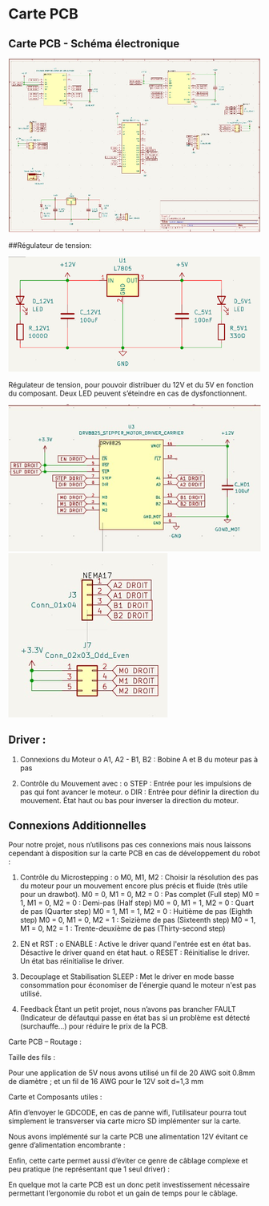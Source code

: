 # Carte PCB

## Carte PCB - Schéma électronique

 
![Schéma électronique](images/SchemaElec.jpg)

 
##Régulateur de tension:

![Régulateur de tension](images/RegTension.png)


Régulateur de tension, pour pouvoir distribuer du 12V et du 5V en fonction du composant. Deux LED peuvent s’éteindre en cas de dysfonctionnent.

 ![Driver](images/Driver.jpg)![Driver](images/ConDriver.jpg) 

## Driver :

1.	Connexions du Moteur
o	A1, A2 - B1, B2 : Bobine A et B du moteur pas à pas

2.	Contrôle du Mouvement avec :
o	STEP : Entrée pour les impulsions de pas qui font avancer le moteur.
o	DIR : Entrée pour définir la direction du mouvement. État haut ou bas pour inverser la direction du moteur.

## Connexions Additionnelles 

Pour notre projet, nous n’utilisons pas ces connexions mais nous laissons cependant à disposition sur la carte PCB en cas de développement du robot :

1.	Contrôle du Microstepping :
o	M0, M1, M2 : Choisir la résolution des pas du moteur pour un mouvement encore plus précis et fluide (très utile pour un drawbot).
M0 = 0, M1 = 0, M2 = 0 : Pas complet (Full step)
M0 = 1, M1 = 0, M2 = 0 : Demi-pas (Half step)
M0 = 0, M1 = 1, M2 = 0 : Quart de pas (Quarter step)
M0 = 1, M1 = 1, M2 = 0 : Huitième de pas (Eighth step)
M0 = 0, M1 = 0, M2 = 1 : Seizième de pas (Sixteenth step)
M0 = 1, M1 = 0, M2 = 1 : Trente-deuxième de pas (Thirty-second step)

1.	EN et RST :
o	ENABLE : Active le driver quand l'entrée est en état bas. Désactive le driver quand en état haut.
o	RESET : Réinitialise le driver. Un état bas réinitialise le driver.

2.	Decouplage et Stabilisation
SLEEP : Met le driver en mode basse consommation pour économiser de l'énergie quand le moteur n'est pas utilisé.

3.	Feedback 
Étant un petit projet, nous n’avons pas brancher FAULT (Indicateur de défautqui passe en état bas si un problème est détecté (surchauffe...) pour réduire le prix de la PCB.


Carte PCB – Routage :

 

Taille des fils :

Pour une application de 5V nous avons utilisé un fil de 20 AWG soit 0.8mm de diamètre ; et un fil de 16 AWG pour le 12V soit d=1,3 mm

Carte et Composants utiles :

Afin d’envoyer le GDCODE, en cas de panne wifi, l’utilisateur pourra tout simplement le transverser via carte micro SD implémenter sur la carte.

Nous avons implémenté sur la carte PCB une alimentation 12V évitant ce genre d’alimentation encombrante :
 

Enfin, cette carte permet aussi d’éviter ce genre de câblage complexe et peu pratique (ne représentant que 1 seul driver) :

 

En quelque mot la carte PCB est un donc petit investissement nécessaire permettant l’ergonomie du robot et un gain de temps pour le câblage.

  
